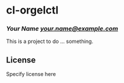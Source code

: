 # cl-orgelctl
### _Your Name <your.name@example.com>_

This is a project to do ... something.

## License

Specify license here

